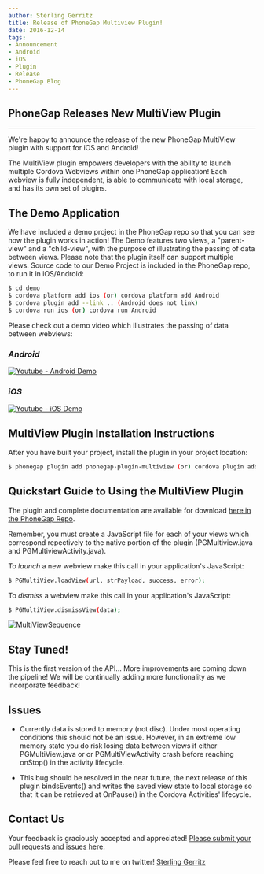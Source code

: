 ```yaml
---
author: Sterling Gerritz
title: Release of PhoneGap Multiview Plugin!
date: 2016-12-14
tags:
- Announcement
- Android
- iOS
- Plugin
- Release
- PhoneGap Blog
---
```


## **PhoneGap Releases New MultiView Plugin**

***

We're happy to announce the release of the new PhoneGap MultiView plugin with support for iOS and Android!

The MultiView plugin empowers developers with the ability to launch multiple Cordova Webviews within one PhoneGap application! Each webview is fully independent, is able to communicate with local storage, and has its own set of plugins.

## **The Demo Application**

We have included a demo project in the PhoneGap repo so that you can see how the plugin works in action!  The Demo features two views, a "parent-view" and a "child-view", with the purpose of illustrating the passing of data between views.  Please note that the plugin itself can support multiple views. Source code to our Demo Project is included in the PhoneGap repo, to run it in iOS/Android:

```bash
$ cd demo
$ cordova platform add ios (or) cordova platform add Android
$ cordova plugin add --link .. (Android does not link)
$ cordova run ios (or) cordova run Android
```

Please check out a demo video which illustrates the passing of data between webviews:

### *Android*

[![Youtube - Android Demo](/blog/uploads/2016-12/androidscreenshot.png)](https://youtu.be/_ZzBA28QO4s "Youtube -Android Demo Movie")

### *iOS*

[![Youtube - iOS Demo](/blog/uploads/2016-12/androidscreenshot.png)](https://youtu.be/WVbxFIGBh0Y "Youtube -iOS Demo Movie")

## **MultiView Plugin Installation Instructions**

After you have built your project, install the plugin in your project location:

```bash
$ phonegap plugin add phonegap-plugin-multiview (or) cordova plugin add phonegap-plugin-multiview
```

## **Quickstart Guide to Using the MultiView Plugin**

The plugin and complete documentation are available for download [here in the PhoneGap Repo](https://github.com/phonegap/phonegap-plugin-multiview).

Remember, you must create a JavaScript file for each of your views which correspond repectively to the native portion of the plugin (PGMultiview.java and PGMultiviewActivity.java).

To *launch* a new webview make this call in your application's JavaScript:

```bash
$ PGMultiView.loadView(url, strPayload, success, error);
```

To *dismiss* a webview make this call in your application's JavaScript:

```bash
$ PGMultiView.dismissView(data);
```
![MultiViewSequence](/blog/uploads/2016-12/MultiViewSequence.png)

## **Stay Tuned!**

This is the first version of the API... More improvements are coming down the pipeline! We will be continually adding more functionality as we incorporate feedback!

## **Issues**

- Currently data is stored to memory (not disc).  Under most operating conditions this should not be an issue. However, in an extreme low memory state you do risk losing data between views if either PGMultiView.java or or PGMultiViewActivity crash before reaching onStop() in the activity lifecycle.

- This bug should be resolved in the near future, the next release of this plugin bindsEvents() and writes the saved view state to local storage so that it can be retrieved at OnPause() in the Cordova Activities' lifecycle.

## **Contact Us**

Your feedback is graciously accepted and appreciated!
[Please submit your pull requests and issues here](https://github.com/phonegap/phonegap-plugin-multiview/).

Please feel free to reach out to me on twitter!
[Sterling Gerritz](https://twitter.com/SterlingAndroid)
